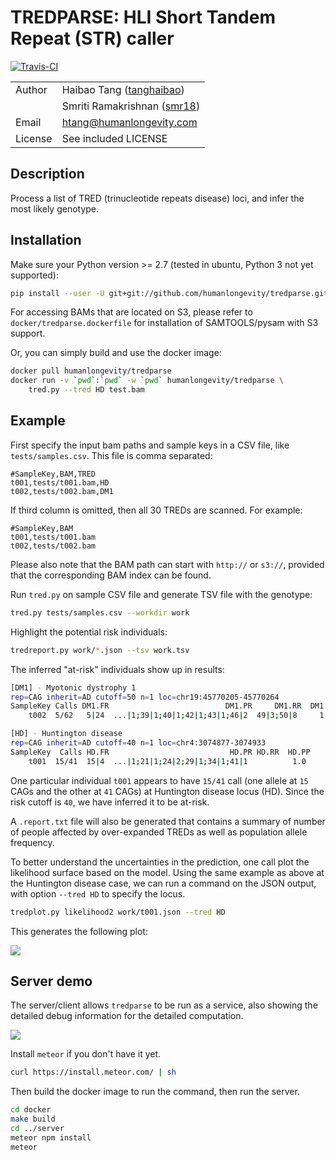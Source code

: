 # TREDPARSE: HLI Short Tandem Repeat (STR) caller

[![Travis-CI](https://travis-ci.org/humanlongevity/tredparse.svg?branch=master)](https://travis-ci.org/humanlongevity/tredparse)

| | |
|---|---|
| Author | Haibao Tang ([tanghaibao](http://github.com/tanghaibao)) |
| | Smriti Ramakrishnan ([smr18](http://github.com/smr18)) |
| Email | <htang@humanlongevity.com> |
| License | See included LICENSE |

## Description

Process a list of TRED (trinucleotide repeats disease) loci, and infer
the most likely genotype.

## Installation

Make sure your Python version &gt;= 2.7 (tested in ubuntu, Python 3 not yet
supported):

```bash
pip install --user -U git+git://github.com/humanlongevity/tredparse.git
```

For accessing BAMs that are located on S3, please refer to
`docker/tredparse.dockerfile` for installation of SAMTOOLS/pysam with S3
support.

Or, you can simply build and use the docker image:

```bash
docker pull humanlongevity/tredparse
docker run -v `pwd`:`pwd` -w `pwd` humanlongevity/tredparse \
    tred.py --tred HD test.bam
```

## Example

First specify the input bam paths and sample keys in a CSV file, like
`tests/samples.csv`. This file is comma separated:

```
#SampleKey,BAM,TRED
t001,tests/t001.bam,HD
t002,tests/t002.bam,DM1
```

If third column is omitted, then all 30 TREDs are scanned. For example:

```
#SampleKey,BAM
t001,tests/t001.bam
t002,tests/t002.bam
```

Please also note that the BAM path can start with `http://` or `s3://`, provided
that the corresponding BAM index can be found.

Run `tred.py` on sample CSV file and generate TSV file with the
genotype:

```bash
tred.py tests/samples.csv --workdir work
```

Highlight the potential risk individuals:

```bash
tredreport.py work/*.json --tsv work.tsv
```

The inferred "at-risk" individuals show up in results:

```bash
[DM1] - Myotonic dystrophy 1
rep=CAG inherit=AD cutoff=50 n=1 loc=chr19:45770205-45770264
SampleKey Calls DM1.FR                          DM1.PR     DM1.RR  DM1.PP
    t002  5/62   5|24  ...|1;39|1;40|1;42|1;43|1;46|2  49|3;50|8     1.0

[HD] - Huntington disease
rep=CAG inherit=AD cutoff=40 n=1 loc=chr4:3074877-3074933
SampleKey  Calls HD.FR                           HD.PR HD.RR  HD.PP
    t001  15/41  15|4  ...|1;21|1;24|2;29|1;34|1;41|1          1.0
```

One particular individual `t001` appears to have `15/41` call (one allele at `15` CAGs
and the other at `41` CAGs) at Huntington disease locus (HD). Since the risk cutoff
is `40`, we have inferred it to be at-risk.

A `.report.txt` file will also be generated that contains a summary of
number of people affected by over-expanded TREDs as well as population allele
frequency.

To better understand the uncertainties in the prediction, one call plot the
likelihood surface based on the model. Using the same example as above at the
Huntington disease case, we can run a command on the JSON output, with option
`--tred HD` to specify the locus.

```bash
tredplot.py likelihood2 work/t001.json --tred HD
```

This generates the following plot:

![](https://dl.dropboxusercontent.com/u/15937715/Data/TREDPARSE/likelihood2.png)

## Server demo

The server/client allows `tredparse` to be run as a service, also showing the
detailed debug information for the detailed computation.

![](https://dl.dropboxusercontent.com/u/15937715/Data/TREDPARSE/screencast.gif)

Install `meteor` if you don't have it yet.

```bash
curl https://install.meteor.com/ | sh
```

Then build the docker image to run the command, then run the server.

```bash
cd docker
make build
cd ../server
meteor npm install
meteor
```
